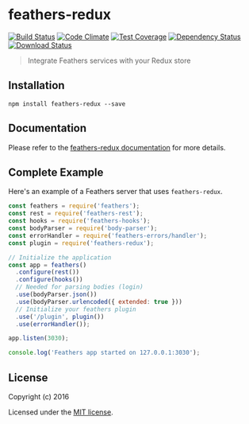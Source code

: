 # feathers-redux

[![Build Status](https://travis-ci.org/feathersjs/feathers-redux.png?branch=master)](https://travis-ci.org/feathersjs/feathers-redux)
[![Code Climate](https://codeclimate.com/github/feathersjs/feathers-redux/badges/gpa.svg)](https://codeclimate.com/github/feathersjs/feathers-redux)
[![Test Coverage](https://codeclimate.com/github/feathersjs/feathers-redux/badges/coverage.svg)](https://codeclimate.com/github/feathersjs/feathers-redux/coverage)
[![Dependency Status](https://img.shields.io/david/feathersjs/feathers-redux.svg?style=flat-square)](https://david-dm.org/feathersjs/feathers-redux)
[![Download Status](https://img.shields.io/npm/dm/feathers-redux.svg?style=flat-square)](https://www.npmjs.com/package/feathers-redux)

> Integrate Feathers services with your Redux store

## Installation

```
npm install feathers-redux --save
```

## Documentation

Please refer to the [feathers-redux documentation](http://docs.feathersjs.com/) for more details.

## Complete Example

Here's an example of a Feathers server that uses `feathers-redux`. 

```js
const feathers = require('feathers');
const rest = require('feathers-rest');
const hooks = require('feathers-hooks');
const bodyParser = require('body-parser');
const errorHandler = require('feathers-errors/handler');
const plugin = require('feathers-redux');

// Initialize the application
const app = feathers()
  .configure(rest())
  .configure(hooks())
  // Needed for parsing bodies (login)
  .use(bodyParser.json())
  .use(bodyParser.urlencoded({ extended: true }))
  // Initialize your feathers plugin
  .use('/plugin', plugin())
  .use(errorHandler());

app.listen(3030);

console.log('Feathers app started on 127.0.0.1:3030');
```

## License

Copyright (c) 2016

Licensed under the [MIT license](LICENSE).
